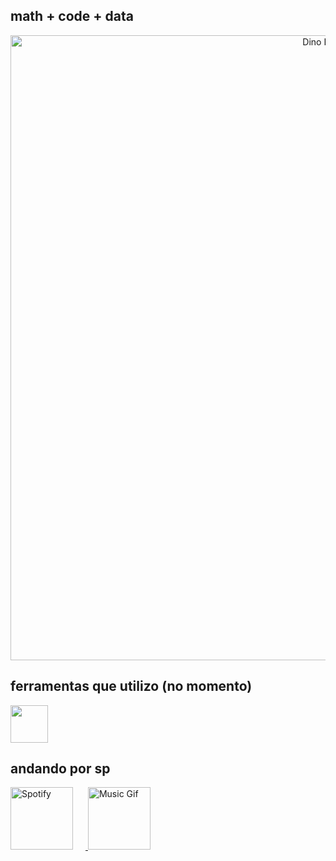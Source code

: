 ## math + code + data

<div align="center">
  <a 
    href="https://github.com/gabgamarano"> 
    <img src="https://static.appgeek.com.br/imagens/dino-non-birthday-version-0.gif" width="1000" alt="Dino Runner">
  </a>
</div>

## ferramentas que utilizo (no momento)

<img src="https://skillicons.dev/icons?i=py,sql,mysql,postgresql,pandas,numpy,git,github,vscode" height="60" />

## andando por sp

<a href="https://open.spotify.com/playlist/2M1OTLxQKYYm7RcXJu36oS?si=121ae4eb21d248d2" target="_blank">
  <img src="https://upload.wikimedia.org/wikipedia/commons/thumb/1/19/Spotify_logo_without_text.svg/1024px-Spotify_logo_without_text.svg.png" width="100" alt="Spotify" style="display: inline-block; margin-right: 20px;"/>
</a>
<img src="https://media1.tenor.com/m/0TPfh0gf7EcAAAAd/christian-bale-american-psycho.gif" width="100" alt="Music Gif" style="display: inline-block;"/>
